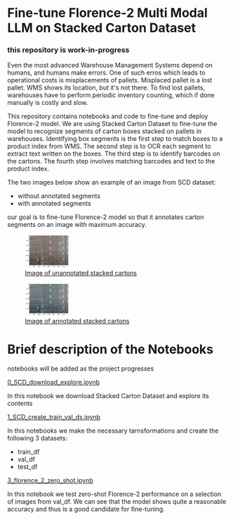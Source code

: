 # Fine-tune Florence-2 Multi Modal LLM on Stacked Carton Dataset
### this repository is work-in-progress  

Even the most advanced Warehouse Management Systems depend on humans, and humans make errors. One of such erros which leads to operational costs is misplacements of pallets. Misplaced pallet is a lost pallet. WMS shows its location, but it's not there. To find lost pallets, warehouses  have to perform periodic inventory counting, which if done manually is costly and slow.  

This repository contains notebooks and code to fine-tune and deploy Florence-2 model. We are using Stacked Carton Dataset to fine-tune the model to recognize segments of carton boxes stacked on pallets in warehouses. Identifying box segments is the first step to match boxes to a product index from WMS. The second step is to OCR each segment to extract text written on the boxes. The third step is to identify barcodes on the cartons. The fourth step involves matching barcodes and text to the product index.  

The two images below show an example of an image from SCD dataset: 
* without annotated segments
* with annotated segments

our goal is to fine-tune Florence-2 model so that it annotates carton segments on an image with maximum accuracy.  


<p align="center">
    <a href="https://github.com/aguille-vert/florence-2-scd/blob/main/images/carton_00.png" target="_blank">
        <figure>
            <img src="https://github.com/aguille-vert/florence-2-scd/blob/main/images/carton_00.png" alt="Example of unlabeled image of stacked cartons" width="100"/>
            <figcaption>Image of unannotated stacked cartons</figcaption>
        </figure>
    </a>
</p>

<p align="center">
    <a href="https://github.com/aguille-vert/florence-2-scd/blob/main/images/carton_01.png" target="_blank">
        <figure>
            <img src="https://github.com/aguille-vert/florence-2-scd/blob/main/images/carton_01.png" alt="Example of labeled image of stacked cartons" width="100"/>
            <figcaption>Image of annotated stacked cartons</figcaption>
        </figure>
    </a>
</p>


# Brief description of the Notebooks
notebooks will be added as the project progresses

[0_SCD_download_explore.ipynb](https://github.com/aguille-vert/florence-2-scd/blob/main/notebooks/0_SCD_download_explore.ipynb)  

In this notebook we download Stacked Carton Dataset and explore its contents 


[1_SCD_create_train_val_ds.ipynb](https://github.com/aguille-vert/florence-2-scd/blob/main/notebooks/1_SCD_create_train_val_ds.ipynb)  

In this notebooks we make the necessary tarnsformations and create the following 3 datasets:
* train_df
* val_df
* test_df  

[3_florence_2_zero_shot.ipynb](https://github.com/aguille-vert/florence-2-scd/blob/main/notebooks/3_florence_2_zero_shot.ipynb)  

In this notebook we test zero-shot Florence-2 performance on a selection of images from val_df. We can see that the model shows quite a reasonable accuracy and thus is a good candidate for fine-tuning.